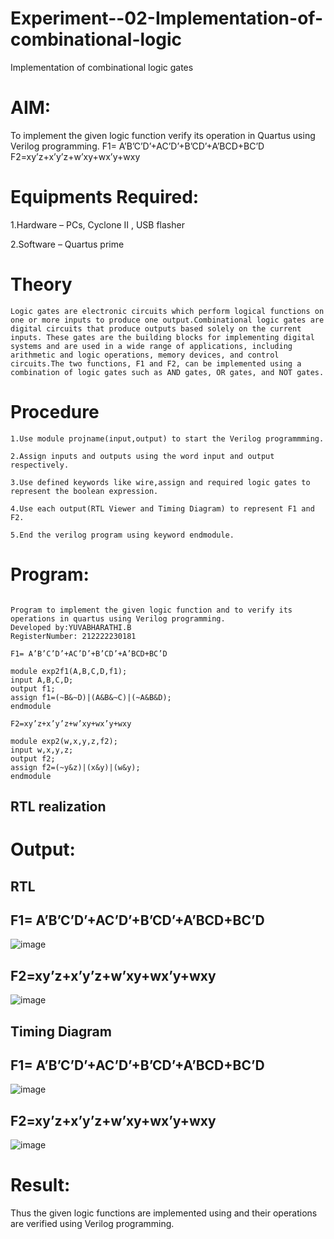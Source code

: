 # Experiment--02-Implementation-of-combinational-logic
Implementation of combinational logic gates
 
# AIM:
To implement the given logic function verify its operation in Quartus using Verilog programming.
F1= A’B’C’D’+AC’D’+B’CD’+A’BCD+BC’D
F2=xy’z+x’y’z+w’xy+wx’y+wxy
 
 
 
# Equipments Required:
1.Hardware – PCs, Cyclone II , USB flasher

2.Software – Quartus prime


# Theory
```
Logic gates are electronic circuits which perform logical functions on one or more inputs to produce one output.Combinational logic gates are digital circuits that produce outputs based solely on the current inputs. These gates are the building blocks for implementing digital systems and are used in a wide range of applications, including arithmetic and logic operations, memory devices, and control circuits.The two functions, F1 and F2, can be implemented using a combination of logic gates such as AND gates, OR gates, and NOT gates.
```

# Procedure
```
1.Use module projname(input,output) to start the Verilog programmming.

2.Assign inputs and outputs using the word input and output respectively.

3.Use defined keywords like wire,assign and required logic gates to represent the boolean expression.

4.Use each output(RTL Viewer and Timing Diagram) to represent F1 and F2.

5.End the verilog program using keyword endmodule.
```
# Program:
```

Program to implement the given logic function and to verify its operations in quartus using Verilog programming.
Developed by:YUVABHARATHI.B
RegisterNumber: 212222230181

F1= A’B’C’D’+AC’D’+B’CD’+A’BCD+BC’D

module exp2f1(A,B,C,D,f1);
input A,B,C,D;
output f1;
assign f1=(~B&~D)|(A&B&~C)|(~A&B&D);
endmodule

F2=xy’z+x’y’z+w’xy+wx’y+wxy

module exp2(w,x,y,z,f2);
input w,x,y,z;
output f2;
assign f2=(~y&z)|(x&y)|(w&y);
endmodule
```
## RTL realization
# Output:
## RTL
## F1= A’B’C’D’+AC’D’+B’CD’+A’BCD+BC’D
![image](https://github.com/yuvabharathib/Experiment--02-Implementation-of-combinational-logic-/assets/113497404/0f0aa751-f494-4799-93b9-77b344ee1610)


## F2=xy’z+x’y’z+w’xy+wx’y+wxy
![image](https://github.com/yuvabharathib/Experiment--02-Implementation-of-combinational-logic-/assets/113497404/46ded809-cb95-4de0-972b-9b6ce640fbfa)


## Timing Diagram
## F1= A’B’C’D’+AC’D’+B’CD’+A’BCD+BC’D
![image](https://github.com/yuvabharathib/Experiment--02-Implementation-of-combinational-logic-/assets/113497404/fb819c9a-804b-44b5-80e1-e1bb4a379a3c)


## F2=xy’z+x’y’z+w’xy+wx’y+wxy
![image](https://github.com/yuvabharathib/Experiment--02-Implementation-of-combinational-logic-/assets/113497404/8069b35b-41ed-44ef-a2ba-effe2b814888)


# Result:
Thus the given logic functions are implemented using and their operations are verified using Verilog programming.

